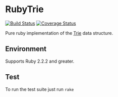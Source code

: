 # RubyTrie
[![Build Status](https://travis-ci.org/jkeam/ruby_trie.svg?branch=master)](https://travis-ci.org/jkeam/ruby_trie)
[![Coverage Status](https://coveralls.io/repos/jkeam/ruby_trie/badge.svg?branch=master)](https://coveralls.io/r/jkeam/ruby_trie?branch=master)

Pure ruby implementation of the [Trie](http://en.wikipedia.org/wiki/Trie) data structure.

## Environment
Supports Ruby 2.2.2 and greater.

## Test
To run the test suite just run `rake`
